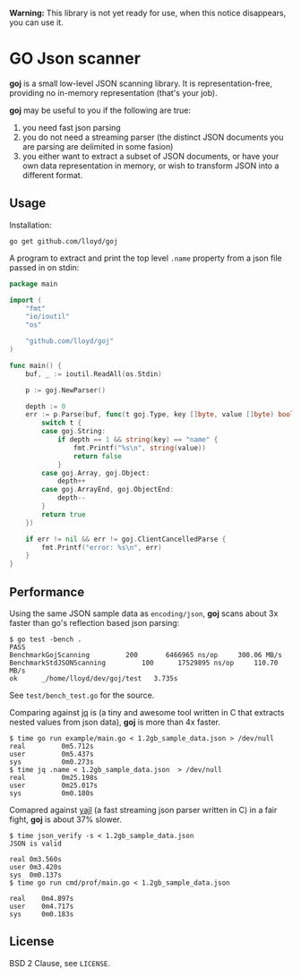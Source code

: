 **Warning:**  This library is not yet ready for use, when this notice disappears, you can use it.

# GO Json scanner

**goj** is a small low-level JSON scanning library.  It is representation-free, providing
no in-memory representation (that's your job).

**goj** may be useful to you if the following are true:

1. you need fast json parsing
2. you do not need a streaming parser (the distinct JSON documents you are parsing
   are delimited in some fasion)
3. you either want to extract a subset of JSON documents, or have your own data
   representation in memory, or wish to transform JSON into a different format.

## Usage

Installation:
```
go get github.com/lloyd/goj
```

A program to extract and print the top level `.name` property from a json file passed in on stdin:

```go
package main

import (
	"fmt"
	"io/ioutil"
	"os"

	"github.com/lloyd/goj"
)

func main() {
	buf, _ := ioutil.ReadAll(os.Stdin)

	p := goj.NewParser()

	depth := 0
	err := p.Parse(buf, func(t goj.Type, key []byte, value []byte) bool {
		switch t {
		case goj.String:
			if depth == 1 && string(key) == "name" {
				fmt.Printf("%s\n", string(value))
				return false
			}
		case goj.Array, goj.Object:
			depth++
		case goj.ArrayEnd, goj.ObjectEnd:
			depth--
		}
		return true
	})

	if err != nil && err != goj.ClientCancelledParse {
		fmt.Printf("error: %s\n", err)
	}
}
```

## Performance

Using the same JSON sample data as `encoding/json`, **goj** scans about 3x
faster than go's reflection based json parsing:

```
$ go test -bench .
PASS
BenchmarkGojScanning	     200	   6466965 ns/op	 300.06 MB/s
BenchmarkStdJSONScanning	     100	  17529895 ns/op	 110.70 MB/s
ok  	_/home/lloyd/dev/goj/test	3.735s
```

See `test/bench_test.go` for the source.

Comparing against [jq](http://stedolan.github.io/jq/) is (a tiny and awesome tool
written in C that extracts nested values from json data), **goj**
 is more than 4x faster.

```
$ time go run example/main.go < 1.2gb_sample_data.json > /dev/null
real         0m5.712s
user         0m5.437s
sys          0m0.273s
$ time jq .name < 1.2gb_sample_data.json  > /dev/null
real         0m25.198s
user         0m25.017s
sys          0m0.180s
```
Comapred against [yajl](https://github.com/lloyd/yajl) (a fast streaming json parser
written in C) in a fair fight, **goj** is about 37% slower.

```
$ time json_verify -s < 1.2gb_sample_data.json
JSON is valid

real 0m3.560s
user 0m3.420s
sys  0m0.137s
$ time go run cmd/prof/main.go < 1.2gb_sample_data.json

real    0m4.897s
user    0m4.717s
sys     0m0.183s
```

## License

BSD 2 Clause, see `LICENSE`.